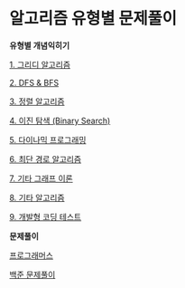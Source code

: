 # 알고리즘 유형별 문제풀이
**유형별 개념익히기**

[1. 그리디 알고리즘](https://www.notion.so/1-5e7c3674af1b42988c03d435cfbbdc6a)

[2. DFS & BFS](https://www.notion.so/2-DFS-BFS-7f22140b73cf47bdbee2d9241d0bdde4)

[3. 정렬 알고리즘](https://www.notion.so/3-d2250ea329be49239a3b1df73b774bdd)

[4. 이진 탐색 (Binary Search)](https://www.notion.so/4-Binary-Search-b2c80770b6e2435ab20083ae3271dea6)

[5. 다이나믹 프로그래밍](https://www.notion.so/5-94cb7c71acaa414f97d14152dbdb2ba6)

[6. 최단 경로 알고리즘](https://www.notion.so/6-595c732109b641aaaae1aa90576b5df7)

[7. 기타 그래프 이론](https://www.notion.so/7-46cdf2f02c9b42e6a4e4f9081cf10591)

[8. 기타 알고리즘](https://www.notion.so/8-4850841b5d784916b3c7022412fcbe23)

[9. 개발형 코딩 테스트](https://www.notion.so/9-94a397bfb3944f73987be02cc1641baa)

**문제풀이**

[프로그래머스](https://www.notion.so/5183109709624753b7523bccc0bfda7f)

[백준 문제풀이](https://www.notion.so/157c660c877945ea9dc5f92ac1969a31)
